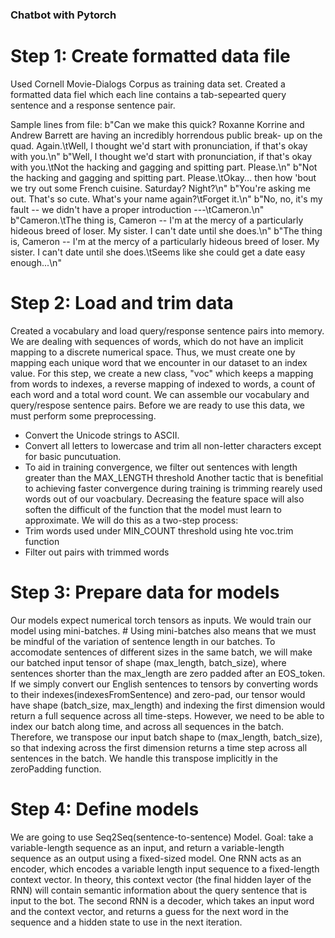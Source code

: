 ### Chatbot with Pytorch

# Step 1: Create formatted data file

Used Cornell Movie-Dialogs Corpus as training data set.
Created a formatted data fiel which each line contains a tab-sepearted query sentence and a response sentence pair. 

Sample lines from file:
b"Can we make this quick?  Roxanne Korrine and Andrew Barrett are having an incredibly horrendous public break- up on the quad.  Again.\tWell, I thought we'd start with pronunciation, if that's okay with you.\n"
b"Well, I thought we'd start with pronunciation, if that's okay with you.\tNot the hacking and gagging and spitting part.  Please.\n"
b"Not the hacking and gagging and spitting part.  Please.\tOkay... then how 'bout we try out some French cuisine.  Saturday?  Night?\n"
b"You're asking me out.  That's so cute. What's your name again?\tForget it.\n"
b"No, no, it's my fault -- we didn't have a proper introduction ---\tCameron.\n"
b"Cameron.\tThe thing is, Cameron -- I'm at the mercy of a particularly hideous breed of loser.  My sister.  I can't date until she does.\n"
b"The thing is, Cameron -- I'm at the mercy of a particularly hideous breed of loser.  My sister.  I can't date until she does.\tSeems like she could get a date easy enough...\n"


# Step 2: Load and trim data

Created a vocabulary and load query/response sentence pairs into memory.
We are dealing with sequences of words, which do not have an implicit mapping to a discrete numerical space. Thus, we must create one by mapping each unique word that we encounter in our dataset to an index value.
For this step, we create a new class, "voc" which keeps a mapping from words to indexes, a reverse mapping of indexed to words, a count of each word and a total word count. 
We can assemble our vocabulary and query/respose sentence pairs. Before we are ready to use this data, we must perform some preprocessing. 
  - Convert the Unicode strings to ASCII.
  - Convert all letters to lowercase and trim all non-letter characters except for basic puncutuation.
  - To aid in training convergence, we filter out sentences with length greater than the MAX_LENGTH threshold
Another tactic that is benefitial to achieving faster convergence during training is trimming rearely used words out of our voacbulary. Decreasing the feature space will also soften the difficult of the function that the model must learn to approximate.
We will do this as a two-step process:
  - Trim words used under MIN_COUNT threshold using hte voc.trim function
  - Filter out pairs with trimmed words
 
 
# Step 3: Prepare data for models

Our models expect numerical torch tensors as inputs. We would train our model using mini-batches. # Using mini-batches also means that we must be mindful of the variation of sentence length in our batches. To accomodate sentences of different sizes in the same batch, we will make our batched input tensor of shape  (max_length, batch_size), where sentences shorter than the max_length are zero padded after an EOS_token. If we simply convert our English sentences to tensors by converting words to their indexes(indexesFromSentence) and zero-pad, our tensor would have shape (batch_size, max_length) and indexing the first dimension would return a full sequence across all time-steps. However, we need to be able to index our batch along time, and across all sequences in the batch. Therefore, we transpose our input batch shape to (max_length, batch_size), so that indexing across the first dimension returns a time step across all sentences in the batch. We handle this transpose implicitly in the zeroPadding function.


# Step 4: Define models

We are going to use Seq2Seq(sentence-to-sentence) Model. 
Goal: take a variable-length sequence as an input, and return a variable-length sequence as an output using a fixed-sized model.
One RNN acts as an encoder, which encodes a variable length input sequence to a fixed-length context vector.  In theory, this context vector (the final hidden layer of the RNN) will contain semantic information about the query sentence that is input to the bot. The second RNN is a decoder, which takes an input word and the context vector, and returns a guess for the next word in the sequence and a hidden state to use in the next iteration.


